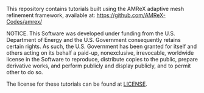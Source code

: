 This repository contains tutorials built using the AMReX adaptive
mesh refinement framework, available at: https://github.com/AMReX-Codes/amrex/

NOTICE.  This Software was developed under funding from the
U.S. Department of Energy and the U.S. Government consequently retains
certain rights. As such, the U.S. Government has been granted for
itself and others acting on its behalf a paid-up, nonexclusive,
irrevocable, worldwide license in the Software to reproduce,
distribute copies to the public, prepare derivative works, and perform
publicly and display publicly, and to permit other to do so.

The license for these tutorials can be found at [LICENSE](LICENSE).
